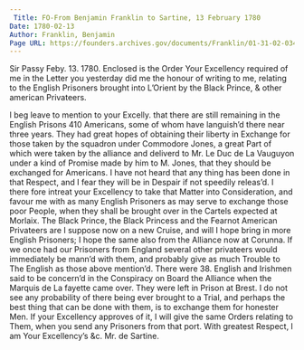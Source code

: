 ```yaml
---
 Title: FO-From Benjamin Franklin to Sartine, 13 February 1780
Date: 1780-02-13
Author: Franklin, Benjamin
Page URL: https://founders.archives.gov/documents/Franklin/01-31-02-0349
---
```


Sir
Passy Feby. 13. 1780.
Enclosed is the Order Your Excellency required of me in the Letter you yesterday did me the honour of writing to me, relating to the English Prisoners brought into L’Orient by the Black Prince, & other american Privateers.

I beg leave to mention to your Excelly. that there are still remaining in the English Prisons 410 Americans, some of whom have languish’d there near three years. They had great hopes of obtaining their liberty in Exchange for those taken by the squadron under Commodore Jones, a great Part of which were taken by the alliance and deliverd to Mr. Le Duc de La Vauguyon under a kind of Promise made by him to M. Jones, that they should be exchanged for Americans. I have not heard that any thing has been done in that Respect, and I fear they will be in Despair if not speedily releas’d. I there fore intreat your Excellency to take that Matter into Consideration, and favour me with as many English Prisoners as may serve to exchange those poor People, when they shall be brought over in the Cartels expected at Morlaix.
The Black Prince, the Black Princess and the Fearnot American Privateers are I suppose now on a new Cruise, and will I hope bring in more English Prisoners; I hope the same also from the Alliance now at Corunna. If we once had our Prisoners from England several other privateers would immediately be mann’d with them, and probably give as much Trouble to The English as those above mention’d.
There were 38. English and Irishmen said to be concern’d in the Conspiracy on Board the Alliance when the Marquis de La fayette came over. They were left in Prison at Brest. I do not see any probability of there being ever brought to a Trial, and perhaps the best thing that can be done with them, is to exchange them for honester Men. If your Excellency approves of it, I will give the same Orders relating to Them, when you send any Prisoners from that port.
With greatest Respect, I am Your Excellency’s &c.
Mr. de Sartine.

